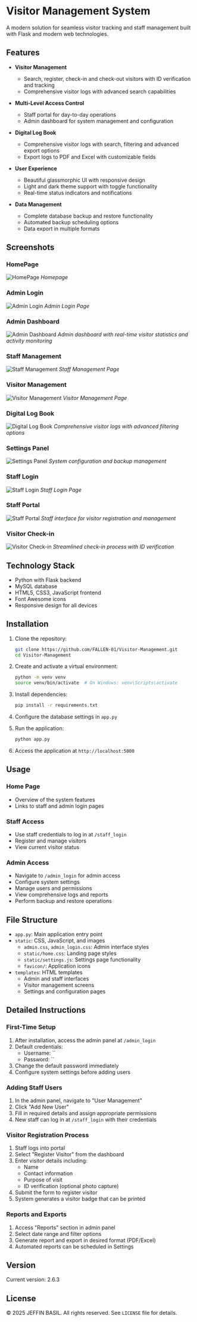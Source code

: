 # Visitor Management System

A modern solution for seamless visitor tracking and staff management built with Flask and modern web technologies.

## Features

- **Visitor Management**
  - Search, register, check-in and check-out visitors with ID verification and tracking
  - Comprehensive visitor logs with advanced search capabilities

- **Multi-Level Access Control**
  - Staff portal for day-to-day operations
  - Admin dashboard for system management and configuration

- **Digital Log Book**
  - Comprehensive visitor logs with search, filtering and advanced export options
  - Export logs to PDF and Excel with customizable fields

- **User Experience**
  - Beautiful glassmorphic UI with responsive design
  - Light and dark theme support with toggle functionality
  - Real-time status indicators and notifications

- **Data Management**
  - Complete database backup and restore functionality
  - Automated backup scheduling options
  - Data export in multiple formats

## Screenshots

### HomePage
![HomePage](screenshots/homepage.png)
*Homepage*

### Admin Login
![Admin Login](screenshots/admin_login.png)
*Admin Login Page*

### Admin Dashboard
![Admin Dashboard](screenshots/admin_dashboard.png)
*Admin dashboard with real-time visitor statistics and activity monitoring*

### Staff Management
![Staff Management](screenshots/staff_manag.png)
*Staff Management Page*

### Visitor Management
![Visitor Management](screenshots/visi_manag.png)
*Visitor Management Page*

### Digital Log Book
![Digital Log Book](screenshots/logbook.png)
*Comprehensive visitor logs with advanced filtering options*

### Settings Panel
![Settings Panel](screenshots/settings.png)
*System configuration and backup management*

### Staff Login
![Staff Login](screenshots/staff_login.png)
*Staff Login Page*

### Staff Portal
![Staff Portal](screenshots/staff_portal.png)
*Staff interface for visitor registration and management*

### Visitor Check-in
![Visitor Check-in](screenshots/visitor_checkin.png)
*Streamlined check-in process with ID verification*

## Technology Stack

- Python with Flask backend
- MySQL database
- HTML5, CSS3, JavaScript frontend
- Font Awesome icons
- Responsive design for all devices

## Installation

1. Clone the repository:
   ```bash
   git clone https://github.com/FALLEN-01/Visitor-Management.git
   cd Visitor-Management
   ```

2. Create and activate a virtual environment:
   ```bash
   python -m venv venv
   source venv/bin/activate  # On Windows: venv\Scripts\activate
   ```

3. Install dependencies:
   ```bash
   pip install -r requirements.txt
   ```

4. Configure the database settings in `app.py`

5. Run the application:
   ```bash
   python app.py
   ```

6. Access the application at `http://localhost:5000`

## Usage

### Home Page
- Overview of the system features
- Links to staff and admin login pages

### Staff Access
- Use staff credentials to log in at `/staff_login`
- Register and manage visitors
- View current visitor status

### Admin Access
- Navigate to `/admin_login` for admin access
- Configure system settings
- Manage users and permissions
- View comprehensive logs and reports
- Perform backup and restore operations

## File Structure

- `app.py`: Main application entry point
- `static`: CSS, JavaScript, and images
  - `admin.css`, `admin_login.css`: Admin interface styles
  - `static/home.css`: Landing page styles
  - `static/settings.js`: Settings page functionality
  - `favicon/`: Application icons
- `templates`: HTML templates
  - Admin and staff interfaces
  - Visitor management screens
  - Settings and configuration pages


## Detailed Instructions

### First-Time Setup

1. After installation, access the admin panel at `/admin_login`
2. Default credentials:
   - Username: ``
   - Password: ``
3. Change the default password immediately
4. Configure system settings before adding users

### Adding Staff Users

1. In the admin panel, navigate to "User Management"
2. Click "Add New User"
3. Fill in required details and assign appropriate permissions
4. New staff can log in at `/staff_login` with their credentials

### Visitor Registration Process

1. Staff logs into portal
2. Select "Register Visitor" from the dashboard
3. Enter visitor details including:
   - Name
   - Contact information
   - Purpose of visit
   - ID verification (optional photo capture)
4. Submit the form to register visitor
5. System generates a visitor badge that can be printed

### Reports and Exports

1. Access "Reports" section in admin panel
2. Select date range and filter options
3. Generate report and export in desired format (PDF/Excel)
4. Automated reports can be scheduled in Settings

## Version

Current version: 2.6.3

## License

© 2025 JEFFIN BASIL. All rights reserved.
See `LICENSE` file for details.
